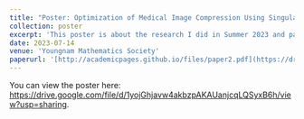 ```yaml
---
title: "Poster: Optimization of Medical Image Compression Using Singular Value Decomposition"
collection: poster
excerpt: 'This poster is about the research I did in Summer 2023 and participated in the Youngnam Mathematics Conference on 14 July 2023.'
date: 2023-07-14
venue: 'Youngnam Mathematics Society'
paperurl: '[http://academicpages.github.io/files/paper2.pdf](https://drive.google.com/file/d/1yojGhjavw4akbzpAKAUanjcqLQSyxB6h/view?usp=sharing)'
---
```

You can view the poster here: https://drive.google.com/file/d/1yojGhjavw4akbzpAKAUanjcqLQSyxB6h/view?usp=sharing.

